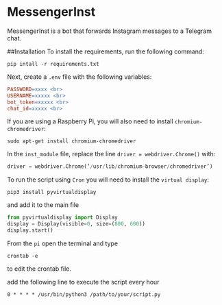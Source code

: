 # MessengerInst
MessengerInst is a bot that forwards Instagram messages to a Telegram chat.

##Installation
To install the requirements, run the following command:
```
pip intall -r requirements.txt
```

Next, create a `.env` file with the following variables:
```makefile
PASSWORD=xxxx <br>
USERNAME=xxxxx <br>
bot_token=xxxxx <br>
chat_id=xxxxx <br>
```
If you are using a Raspberry Pi, you will also need to install `chromium-chromedriver`:

```
sudo apt-get install chromium-chromedriver
```

In the `inst_module` file, replace the line `driver = webdriver.Chrome()` with:

```python
driver = webdriver.Chrome(‘/usr/lib/chromium-browser/chromedriver’)
```

To run the script using `Cron` you will need to install the `virtual display`:

```
pip3 install pyvirtualdisplay
```

and add it to the main file

```python
from pyvirtualdisplay import Display
display = Display(visible=0, size=(800, 600))
display.start()
```

From the `pi` open the terminal and type
```
crontab -e
```
to edit the crontab file.

add the following line to execute the script every hour
```
0 * * * * /usr/bin/python3 /path/to/your/script.py
```